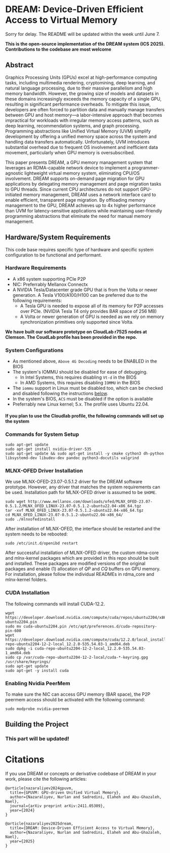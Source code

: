 # DREAM: Device-Driven Efficient Access to Virtual Memory

Sorry for delay. The README will be updated within the week until June 7.



**This is the open-source implementation of the DREAM system (ICS 2025). Contributions to the codebase are most welcome**

Abstract
-------------------------------------------------------------------------------
Graphics Processing Units (GPUs) excel at high-performance computing tasks, including multimedia rendering, cryptomining, deep learning, and natural language processing, due to their massive parallelism and high memory bandwidth. However, the growing size of models and datasets in these domains increasingly exceeds the memory capacity of a single GPU, resulting in significant performance overheads. To mitigate this issue, developers are often forced to partition data and manually manage transfers between GPU and host memory—a labor-intensive approach that becomes impractical for workloads with irregular memory access patterns, such as deep learning, recommendation systems, and graph processing. Programming abstractions like Unified Virtual Memory (UVM) simplify development by offering a unified memory space across the system and handling data transfers automatically. Unfortunately, UVM introduces substantial overhead due to frequent OS involvement and inefficient data movement, particularly when GPU memory is oversubscribed.

This paper presents DREAM, a GPU memory management system that leverages an RDMA-capable network device to implement a programmer-agnostic lightweight virtual memory system, eliminating CPU/OS involvement. DREAM supports on-demand page migration for GPU applications by delegating memory management and page migration tasks to GPU threads. Since current CPU architectures do not support GPU-initiated memory management, DREAM uses a network interface card to enable efficient, transparent page migration. By offloading memory management to the GPU, DREAM achieves up to 4x higher performance than UVM for latency-sensitive applications while maintaining user-friendly programming abstractions that eliminate the need for manual memory management.

Hardware/System Requirements
-------------------------------------------------------------------------------
This code base requires specific type of hardware and specific system configuration to be functional and performant.

### Hardware Requirements ###
* A x86 system supporting PCIe P2P
* NIC: Preferrably Mellanox Connectx
* A NVIDIA Tesla/Datacenter grade GPU that is from the Volta or newer generation. A Tesla V100/A100/H100 can be preferred due to the following requirements:
  * A Tesla GPU is needed to expose all of its memory for P2P accesses over PCIe. (NVIDIA Tesla T4 only provides BAR space of 256 MB)
  * A Volta or newer generation of GPU is needed as we rely on memory synchronization primitives only supported since Volta.


**We have built our software prototype on CloudLab r7525 nodes at Clemson. The CoudLab profile has been provided in the repo.**

### System Configurations ###
* As mentioned above, `Above 4G Decoding` needs to be ENABLED in the BIOS
* The system's IOMMU should be disabled for ease of debugging.
  * In Intel Systems, this requires disabling `Vt-d` in the BIOS
  * In AMD Systems, this requires disabling `IOMMU` in the BIOS
* The `iommu` support in Linux must be disabled too, which can be checked and disabled following the instructions [below](#disable-iommu-in-linux).
* In the system's BIOS, `ACS` must be disabled if the option is available
* Preferrably new Linux kernel; 5.x. The profile uses Ubuntu 22.04.
  
#### If you plan to use the Cloudlab profile, the following commands will set up the system

### Commands for System Setup ###

```
sudo apt-get update
sudo apt-get install nvidia-driver-535
sudo apt-get update && sudo apt-get install -y cmake cython3 dh-python libsystemd-dev libudev-dev pandoc python3-docutils valgrind
```

### MLNX-OFED Driver Installation ###
We use MLNX-OFED-23.07-0.5.1.2 driver for the DREAM software prototype. However, any driver that matches the system requirements can be used.
Installation path for MLNX-OFED driver is assumed to be `$HOME`.

```
sudo wget http://www.mellanox.com/downloads/ofed/MLNX_OFED-23.07-0.5.1.2/MLNX_OFED_LINUX-23.07-0.5.1.2-ubuntu22.04-x86_64.tgz
tar -xvf MLNX_OFED_LINUX-23.07-0.5.1.2-ubuntu22.04-x86_64.tgz
cd MLNX_OFED_LINUX-23.07-0.5.1.2-ubuntu22.04-x86_64/
sudo ./mlnxofedinstall
```

After installation of MLNX-OFED, the interface should be restarted and the system needs to be rebooted:

`sudo /etc/init.d/openibd restart`

After successful installation of MLNX-OFED driver, the custom rdma-core and mlnx-kernel packages which are provided in this repo should be built and installed. 
These packages are modified versions of the original packages and enable (1) allocation of *QP* and *CQ* buffers on GPU memory. For installation, please follow the individual READMEs in rdma_core and mlnx-kernel folders.

### CUDA Installation ###

The following commands will install CUDA-12.2.

```
wget https://developer.download.nvidia.com/compute/cuda/repos/ubuntu2204/x86_64/cuda-ubuntu2204.pin
sudo mv cuda-ubuntu2204.pin /etc/apt/preferences.d/cuda-repository-pin-600
wget https://developer.download.nvidia.com/compute/cuda/12.2.0/local_installers/cuda-repo-ubuntu2204-12-2-local_12.2.0-535.54.03-1_amd64.deb
sudo dpkg -i cuda-repo-ubuntu2204-12-2-local_12.2.0-535.54.03-1_amd64.deb
sudo cp /var/cuda-repo-ubuntu2204-12-2-local/cuda-*-keyring.gpg /usr/share/keyrings/
sudo apt-get update
sudo apt-get -y install cuda
```

### Enabling Nvidia PeerMem ###
To make sure the NIC can access GPU memory (BAR space), the P2P peermem access should be activated with the following command:

`sudo modprobe nvidia-peermem`


Building the Project
-------------------------------------------------------------------------------
### This part will be updated! ###



# Citations 

If you use DREAM or concepts or derivative codebase of DREAM in your work, please cite the following articles:

```
@article{nazaraliyev2024gpuvm,
  title={GPUVM: GPU-driven Unified Virtual Memory},
  author={Nazaraliyev, Nurlan and Sadredini, Elaheh and Abu-Ghazaleh, Nael},
  journal={arXiv preprint arXiv:2411.05309},
  year={2024}
}

@article{nazaraliyev2025dream,
  title={DREAM: Device-Driven Efficient Access to Virtual Memory},
  author={Nazaraliyev, Nurlan and Sadredini, Elaheh and Abu-Ghazaleh, Nael},
  year={2025}
}
```

